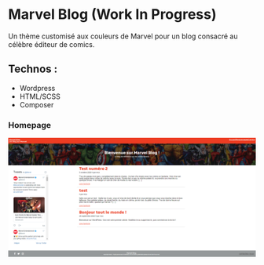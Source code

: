 # Marvel Blog (Work In Progress)

Un thème customisé aux couleurs de Marvel pour un blog consacré au célèbre éditeur de comics.



## Technos :
- Wordpress
- HTML/SCSS
- Composer


### Homepage

![marvelblog](readme/marvelblog.png)
